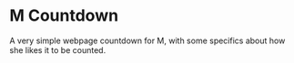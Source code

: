 # M Countdown

A very simple webpage countdown for M, with some specifics about how she likes it to be counted.
